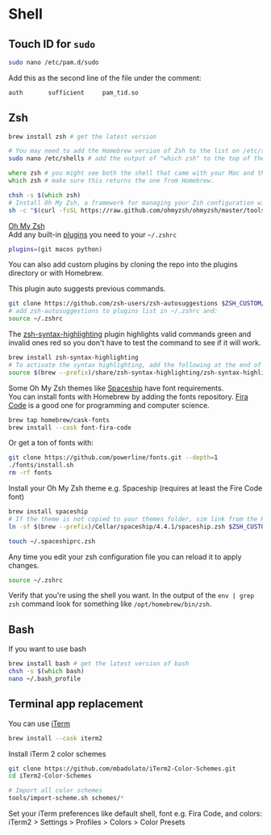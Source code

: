 # Shell

## Touch ID for `sudo`

```sh
sudo nano /etc/pam.d/sudo
```
Add this as the second line of the file under the comment:
```sh
auth       sufficient     pam_tid.so
```

## Zsh

```zsh
brew install zsh # get the latest version

# You may need to add the Homebrew version of Zsh to the list on /etc/shells
sudo nano /etc/shells # add the output of "which zsh" to the top of the list, save the file.

where zsh # you might see both the shell that came with your Mac and the latest from Homebrew
which zsh # make sure this returns the one from Homebrew.

chsh -s $(which zsh)
# Install Oh My Zsh, a framework for managing your Zsh configuration with plugins and themes
sh -c "$(curl -fsSL https://raw.github.com/ohmyzsh/ohmyzsh/master/tools/install.sh)"
```

[Oh My Zsh](https://ohmyz.sh/)  
Add any built-in [plugins](https://github.com/ohmyzsh/ohmyzsh/wiki/Plugins) you need to your `~/.zshrc`
```zsh
plugins=(git macos python)
```

You can also add custom plugins by cloning the repo into the plugins directory or with Homebrew. 

This plugin auto suggests previous commands. 
```zsh
git clone https://github.com/zsh-users/zsh-autosuggestions $ZSH_CUSTOM/plugins/zsh-autosuggestions
# add zsh-autosuggestions to plugins list in ~/.zshrc and:
source ~/.zshrc
```

The [zsh-syntax-highlighting](https://github.com/zsh-users/zsh-syntax-highlighting) plugin highlights valid commands green and invalid ones red so you don't have to test the command to see if it will work.
```zsh
brew install zsh-syntax-highlighting
# To activate the syntax highlighting, add the following at the end of your ~/.zshrc:
source $(brew --prefix)/share/zsh-syntax-highlighting/zsh-syntax-highlighting.zsh
```

Some Oh My Zsh themes like [Spaceship](https://spaceship-prompt.sh/) have font requirements.  
You can install fonts with Homebrew by adding the fonts repository. [Fira Code](https://github.com/tonsky/FiraCode/wiki/VS-Code-Instructions) is a good one for programming and computer science.
```zsh
brew tap homebrew/cask-fonts
brew install --cask font-fira-code
```

Or get a ton of fonts with:
```zsh
git clone https://github.com/powerline/fonts.git --depth=1
./fonts/install.sh
rm -rf fonts
```

Install your Oh My Zsh theme e.g. Spaceship (requires at least the Fire Code font)
```zsh
brew install spaceship
# If the theme is not copied to your themes folder, sim link from the Homebrew dir to your custom themes folder e.g.
ln -sf $(brew --prefix)/Cellar/spaceship/4.4.1/spaceship.zsh $ZSH_CUSTOM/themes/spaceship.zsh-theme

touch ~/.spaceshiprc.zsh
```

Any time you edit your zsh configuration file you can reload it to apply changes.
```zsh
source ~/.zshrc
```

Verify that you're using the shell you want. In the output of the `env | grep zsh` command look for something like `/opt/homebrew/bin/zsh`.

## Bash
If you want to use bash
```zsh
brew install bash # get the latest version of bash
chsh -s $(which bash)
nano ~/.bash_profile 
```

## Terminal app replacement
You can use [iTerm](https://iterm2.com/index.html)
```zsh
brew install --cask iterm2
```

Install iTerm 2 color schemes
```zsh
git clone https://github.com/mbadolato/iTerm2-Color-Schemes.git
cd iTerm2-Color-Schemes

# Import all color schemes
tools/import-scheme.sh schemes/*
```

Set your iTerm preferences like default shell, font e.g. Fira Code, and colors:  
iTerm2 > Settings > Profiles > Colors > Color Presets  
